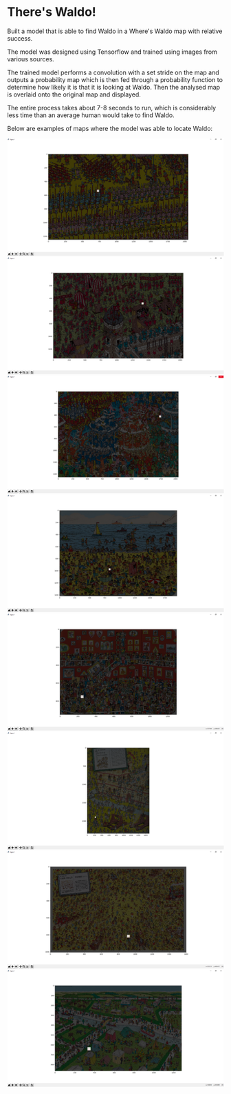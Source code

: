 # There's Waldo!

Built a model that is able to find Waldo in a Where's Waldo map with relative success.

The model was designed using Tensorflow and trained using images from various sources. 

The trained model performs a convolution with a set stride on the map and outputs a probability map which is then fed through a probability function to determine how likely it is that it is looking at Waldo. Then the analysed map is overlaid onto the original map and displayed.

The entire process takes about 7-8 seconds to run, which is considerably less time than an average human would take to find Waldo.

Below are examples of maps where the model was able to locate Waldo:

![](https://github.com/antoniok9130/WheresWaldo/blob/master/Examples/Map%201.png)
![](https://github.com/antoniok9130/WheresWaldo/blob/master/Examples/Map%203.png)
![](https://github.com/antoniok9130/WheresWaldo/blob/master/Examples/Map%206.png)
![](https://github.com/antoniok9130/WheresWaldo/blob/master/Examples/Map%207.png)
![](https://github.com/antoniok9130/WheresWaldo/blob/master/Examples/Map%209.png)
![](https://github.com/antoniok9130/WheresWaldo/blob/master/Examples/Map%2014.png)
![](https://github.com/antoniok9130/WheresWaldo/blob/master/Examples/Map%2015.png)
![](https://github.com/antoniok9130/WheresWaldo/blob/master/Examples/Map%2019.png)

